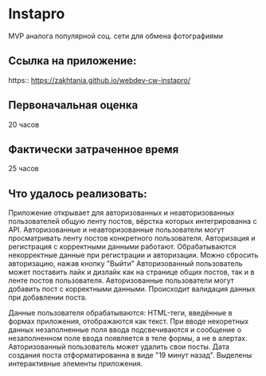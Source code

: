 # Instapro

MVP аналога популярной соц. сети для обмена фотографиями

## Ссылка на приложение:

https:: https://zakhtania.github.io/webdev-cw-instapro/

## Первоначальная оценка

20 часов

## Фактически затраченное время

25 часов

## Что удалось реализовать:

Приложение открывает  для авторизованных и неавторизованных пользователей общую ленту постов, вёрстка которых интегрированна с API.
Авторизованные и неавторизованные пользователи могут просматривать ленту постов конкретного пользователя.
Авторизация  и регистрация с корректными данными работают.
Обрабатываются некорректные данные при регистрации и авторизации.
Можно сбросить авторизацию, нажав кнопку "Выйти"
Авторизованный пользователь может поставить лайк и дизлайк как на странице общих постов, так и в ленте постов пользователя.
Авторизованные пользователи могут добавить пост с корректными данными.
Происходит валидация данных при добавлении поста.

Данные пользователя обрабатываются: HTML-теги, введённые в формах приложения, отображаются как текст.
При вводе некоретных данных незаполненные поля ввода подсвечиваются и сообщение о незаполненном поле ввода появляется в теле формы, а не в алертах.
Авторизованный пользователь может удалить свои посты.
Дата создания поста отформатированна в виде "19 минут назад".
Выделены интерактивные элементы приложения.
